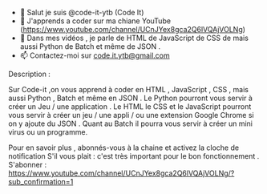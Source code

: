 - 👋 Salut je suis @code-it-ytb (Code It)
- 👀 J'apprends a coder sur ma chiane YouTube (https://www.youtube.com/channel/UCnJYex8gca2Q6lVQAjVOLNg)
- 🎥 Dans mes vidéos , je parle de HTML de JavaScript de CSS de mais aussi Python de Batch et même de JSON .
- 📫 Contactez-moi sur code.it.ytb@gmail.com

Description :

Sur Code-it ,on vous apprend à coder en HTML , JavaScript , CSS , mais aussi Python , Batch et même en JSON .
Le Python pourront vous servir à créer un Jeu / une application .
Le HTML le CSS et le JavaScript pourront vous servir à créer un jeu / une appli / ou une extension Google Chrome si on y ajoute du JSON .
Quant au Batch il pourra vous servir à créer un mini virus ou un programme.

Pour en savoir plus , abonnés-vous à la chaine et activez la cloche de notification S'il vous plait : c'est très important pour le bon fonctionnement .
S'abonner : https://www.youtube.com/channel/UCnJYex8gca2Q6lVQAjVOLNg/?sub_confirmation=1
